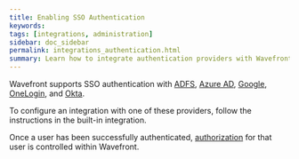 ```yaml
---
title: Enabling SSO Authentication
keywords:
tags: [integrations, administration]
sidebar: doc_sidebar
permalink: integrations_authentication.html
summary: Learn how to integrate authentication providers with Wavefront.
---
```


Wavefront supports SSO authentication with [ADFS](adfs.html), [Azure AD](azure_ad.html), [Google](google.html), [OneLogin](onelogin.html), and [Okta](okta.html).

To configure an integration with one of these providers, follow the instructions in the built-in integration.

Once a user has been successfully authenticated, [authorization](permissions_overview.html) for that user is controlled within Wavefront.
